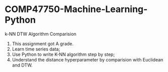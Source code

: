 # COMP47750-Machine-Learning-Python

k-NN DTW Algorithm Comparision
1. This assignment got A grade.
2. Learn time series data;
3. Use Python to write K-NN algorithm step by step;
4. Understand the distance hyperparameter by comparision with Euclidean and DTW.
